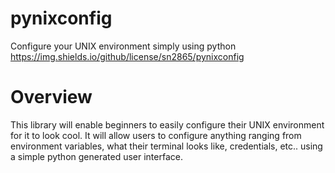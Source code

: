# pynixconfig
Configure your UNIX environment simply using python
https://img.shields.io/github/license/sn2865/pynixconfig

# Overview

This library will enable beginners to easily configure their UNIX environment for it to look cool.
It will allow users to configure anything ranging from environment variables, what their terminal looks like,
credentials, etc.. using a simple python generated user interface.
